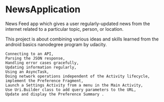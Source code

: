 # NewsApplication
 News Feed app which gives a user regularly-updated news from the internet related to a particular topic, person, or location. 
 
This project is about combining various ideas and skills learned from the android basics nanodegree program by udacity.

    Connecting to an API,
    Parsing the JSON response,
    Handling error cases gracefully,
    Updating information regularly,
    Using an AsyncTask,
    Doing network operations independent of the Activity lifecycle,
    implement the Preference Fragment,
    Launch a Settings Activity from a menu in the Main Activity,
    Use Uri.Builder class to add query parameters to the URL,
    Update and display the Preference Summary .
